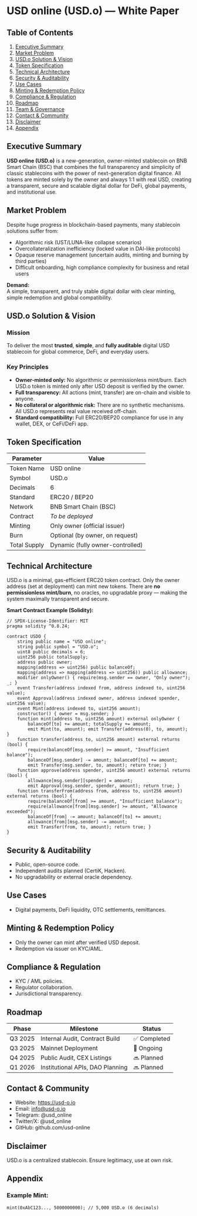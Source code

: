 # USD online (USD.o) — White Paper

## Table of Contents
1. [Executive Summary](#executive-summary)
2. [Market Problem](#market-problem)
3. [USD.o Solution & Vision](#usdo-solution--vision)
4. [Token Specification](#token-specification)
5. [Technical Architecture](#technical-architecture)
6. [Security & Auditability](#security--auditability)
7. [Use Cases](#use-cases)
8. [Minting & Redemption Policy](#minting--redemption-policy)
9. [Compliance & Regulation](#compliance--regulation)
10. [Roadmap](#roadmap)
11. [Team & Governance](#team--governance)
12. [Contact & Community](#contact--community)
13. [Disclaimer](#disclaimer)
14. [Appendix](#appendix)

## Executive Summary

**USD online (USD.o)** is a new-generation, owner-minted stablecoin on BNB Smart Chain (BSC) that combines the full transparency and simplicity of classic stablecoins with the power of next-generation digital finance. All tokens are minted solely by the owner and always 1:1 with real USD, creating a transparent, secure and scalable digital dollar for DeFi, global payments, and institutional use.

## Market Problem

Despite huge progress in blockchain-based payments, many stablecoin solutions suffer from:
- Algorithmic risk (UST/LUNA-like collapse scenarios)
- Overcollateralization inefficiency (locked value in DAI-like protocols)
- Opaque reserve management (uncertain audits, minting and burning by third parties)
- Difficult onboarding, high compliance complexity for business and retail users

**Demand:**  
A simple, transparent, and truly stable digital dollar with clear minting, simple redemption and global compatibility.

## USD.o Solution & Vision

### Mission

To deliver the most **trusted**, **simple**, and **fully auditable** digital USD stablecoin for global commerce, DeFi, and everyday users.

### Key Principles

- **Owner-minted only:** No algorithmic or permissionless mint/burn. Each USD.o token is minted only after USD deposit is verified by the owner.
- **Full transparency:** All actions (mint, transfer) are on-chain and visible to anyone.
- **No collateral or algorithmic risk:** There are no synthetic mechanisms. All USD.o represents real value received off-chain.
- **Standard compatibility:** Full ERC20/BEP20 compliance for use in any wallet, DEX, or CeFi/DeFi app.

## Token Specification

| Parameter      | Value                               |
| -------------- | ----------------------------------- |
| Token Name     | USD online                          |
| Symbol         | USD.o                               |
| Decimals       | 6                                   |
| Standard       | ERC20 / BEP20                       |
| Network        | BNB Smart Chain (BSC)               |
| Contract       | _To be deployed_                    |
| Minting        | Only owner (official issuer)        |
| Burn           | Optional (by owner, on request)     |
| Total Supply   | Dynamic (fully owner-controlled)    |

## Technical Architecture

USD.o is a minimal, gas-efficient ERC20 token contract. Only the owner address (set at deployment) can mint new tokens. There are **no permissionless mint/burn**, no oracles, no upgradable proxy — making the system maximally transparent and secure.

**Smart Contract Example (Solidity):**

```solidity
// SPDX-License-Identifier: MIT
pragma solidity ^0.8.24;

contract USDO {
    string public name = "USD online";
    string public symbol = "USD.o";
    uint8 public decimals = 6;
    uint256 public totalSupply;
    address public owner;
    mapping(address => uint256) public balanceOf;
    mapping(address => mapping(address => uint256)) public allowance;
    modifier onlyOwner() { require(msg.sender == owner, "Only owner"); _; }
    event Transfer(address indexed from, address indexed to, uint256 value);
    event Approval(address indexed owner, address indexed spender, uint256 value);
    event Mint(address indexed to, uint256 amount);
    constructor() { owner = msg.sender; }
    function mint(address to, uint256 amount) external onlyOwner {
        balanceOf[to] += amount; totalSupply += amount;
        emit Mint(to, amount); emit Transfer(address(0), to, amount); }
    function transfer(address to, uint256 amount) external returns (bool) {
        require(balanceOf[msg.sender] >= amount, "Insufficient balance");
        balanceOf[msg.sender] -= amount; balanceOf[to] += amount;
        emit Transfer(msg.sender, to, amount); return true; }
    function approve(address spender, uint256 amount) external returns (bool) {
        allowance[msg.sender][spender] = amount;
        emit Approval(msg.sender, spender, amount); return true; }
    function transferFrom(address from, address to, uint256 amount) external returns (bool) {
        require(balanceOf[from] >= amount, "Insufficient balance");
        require(allowance[from][msg.sender] >= amount, "Allowance exceeded");
        balanceOf[from] -= amount; balanceOf[to] += amount;
        allowance[from][msg.sender] -= amount;
        emit Transfer(from, to, amount); return true; }
}
```

## Security & Auditability

- Public, open-source code.
- Independent audits planned (CertiK, Hacken).
- No upgradability or external oracle dependency.

## Use Cases

- Digital payments, DeFi liquidity, OTC settlements, remittances.

## Minting & Redemption Policy

- Only the owner can mint after verified USD deposit.
- Redemption via issuer on KYC/AML.

## Compliance & Regulation

- KYC / AML policies.
- Regulator collaboration.
- Jurisdictional transparency.

## Roadmap

| Phase     | Milestone                          | Status      |
|-----------|------------------------------------|-------------|
| Q3 2025   | Internal Audit, Contract Build     | ✅ Completed |
| Q3 2025   | Mainnet Deployment                 | 🔄 Ongoing   |
| Q4 2025   | Public Audit, CEX Listings         | 🔜 Planned   |
| Q1 2026   | Institutional APIs, DAO Planning   | 🔜 Planned   |

## Contact & Community

- Website: https://usd-o.io
- Email: info@usd-o.io
- Telegram: @usd_online
- Twitter/X: @usd_online
- GitHub: github.com/usd-online

## Disclaimer

USD.o is a centralized stablecoin. Ensure legitimacy, use at own risk.

## Appendix

### Example Mint:

```solidity
mint(0xAbC123..., 5000000000); // 5,000 USD.o (6 decimals)
```
